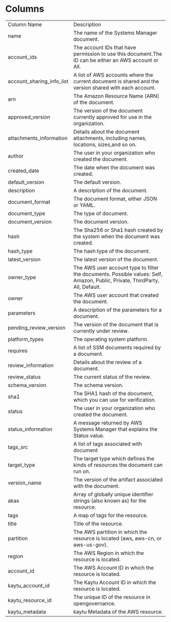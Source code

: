 # Columns  

<table>
	<tr><td>Column Name</td><td>Description</td></tr>
	<tr><td>name</td><td>The name of the Systems Manager document.</td></tr>
	<tr><td>account_ids</td><td>The account IDs that have permission to use this document.The ID can be either an AWS account or All.</td></tr>
	<tr><td>account_sharing_info_list</td><td>A list of AWS accounts where the current document is shared and the version shared with each account.</td></tr>
	<tr><td>arn</td><td>The Amazon Resource Name (ARN) of the document.</td></tr>
	<tr><td>approved_version</td><td>The version of the document currently approved for use in the organization.</td></tr>
	<tr><td>attachments_information</td><td>Details about the document attachments, including names, locations, sizes,and so on.</td></tr>
	<tr><td>author</td><td>The user in your organization who created the document.</td></tr>
	<tr><td>created_date</td><td>The date when the document was created.</td></tr>
	<tr><td>default_version</td><td>The default version.</td></tr>
	<tr><td>description</td><td>A description of the document.</td></tr>
	<tr><td>document_format</td><td>The document format, either JSON or YAML.</td></tr>
	<tr><td>document_type</td><td>The type of document.</td></tr>
	<tr><td>document_version</td><td>The document version.</td></tr>
	<tr><td>hash</td><td>The Sha256 or Sha1 hash created by the system when the document was created.</td></tr>
	<tr><td>hash_type</td><td>The hash type of the document.</td></tr>
	<tr><td>latest_version</td><td>The latest version of the document.</td></tr>
	<tr><td>owner_type</td><td>The AWS user account type to filter the documents. Possible values: Self, Amazon, Public, Private, ThirdParty, All, Default.</td></tr>
	<tr><td>owner</td><td>The AWS user account that created the document.</td></tr>
	<tr><td>parameters</td><td>A description of the parameters for a document.</td></tr>
	<tr><td>pending_review_version</td><td>The version of the document that is currently under review.</td></tr>
	<tr><td>platform_types</td><td>The operating system platform.</td></tr>
	<tr><td>requires</td><td>A list of SSM documents required by a document.</td></tr>
	<tr><td>review_information</td><td>Details about the review of a document.</td></tr>
	<tr><td>review_status</td><td>The current status of the review.</td></tr>
	<tr><td>schema_version</td><td>The schema version.</td></tr>
	<tr><td>sha1</td><td>The SHA1 hash of the document, which you can use for verification.</td></tr>
	<tr><td>status</td><td>The user in your organization who created the document.</td></tr>
	<tr><td>status_information</td><td>A message returned by AWS Systems Manager that explains the Status value.</td></tr>
	<tr><td>tags_src</td><td>A list of tags associated with document</td></tr>
	<tr><td>target_type</td><td>The target type which defines the kinds of resources the document can run on.</td></tr>
	<tr><td>version_name</td><td>The version of the artifact associated with the document.</td></tr>
	<tr><td>akas</td><td>Array of globally unique identifier strings (also known as) for the resource.</td></tr>
	<tr><td>tags</td><td>A map of tags for the resource.</td></tr>
	<tr><td>title</td><td>Title of the resource.</td></tr>
	<tr><td>partition</td><td>The AWS partition in which the resource is located (aws, aws-cn, or aws-us-gov).</td></tr>
	<tr><td>region</td><td>The AWS Region in which the resource is located.</td></tr>
	<tr><td>account_id</td><td>The AWS Account ID in which the resource is located.</td></tr>
	<tr><td>kaytu_account_id</td><td>The Kaytu Account ID in which the resource is located.</td></tr>
	<tr><td>kaytu_resource_id</td><td>The unique ID of the resource in opengovernance.</td></tr>
	<tr><td>kaytu_metadata</td><td>kaytu Metadata of the AWS resource.</td></tr>
</table>